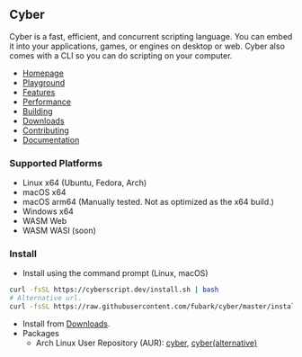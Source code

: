 ## Cyber
Cyber is a fast, efficient, and concurrent scripting language. You can embed it into your applications, games, or engines on desktop or web. Cyber also comes with a CLI so you can do scripting on your computer.

- [Homepage](https://cyberscript.dev)
- [Playground](https://cyberscript.dev/play.html)
- [Features](https://cyberscript.dev/features.html)
- [Performance](https://cyberscript.dev/performance.html)
- [Building](https://github.com/fubark/cyber/blob/master/docs/build.md)
- [Downloads](https://github.com/fubark/cyber/releases)
- [Contributing](https://github.com/fubark/cyber/blob/master/docs/contributing.md)
- [Documentation](https://fubark.github.io/cyber)

### Supported Platforms
- Linux x64 (Ubuntu, Fedora, Arch)
- macOS x64
- macOS arm64 (Manually tested. Not as optimized as the x64 build.)
- Windows x64
- WASM Web
- WASM WASI (soon)

### Install
- Install using the command prompt (Linux, macOS)
```sh
curl -fsSL https://cyberscript.dev/install.sh | bash
# Alternative url.
curl -fsSL https://raw.githubusercontent.com/fubark/cyber/master/install.sh | bash
```
- Install from [Downloads](https://github.com/fubark/cyber/releases).
- Packages
  - Arch Linux User Repository (AUR): [cyber](https://aur.archlinux.org/packages/cyber), [cyber(alternative)](https://aur.archlinux.org/packages/cyberscript)
